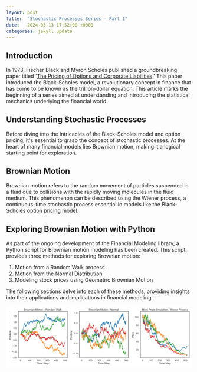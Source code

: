 ```yaml
---
layout: post
title:  "Stochastic Processes Series - Part 1"
date:   2024-03-13 17:52:00 +0000
categories: jekyll update
---
```


## Introduction

In 1973, Fischer Black and Myron Scholes published a groundbreaking paper titled '[The Pricing of Options and Corporate Liabilities][Pricing-Of-Options].' This paper introduced the Black-Scholes model, a revolutionary concept in finance that has come to be known as the trillion-dollar equation. This article marks the beginning of a series aimed at understanding and introducing the statistical mechanics underlying the financial world.

## Understanding Stochastic Processes

Before diving into the intricacies of the Black-Scholes model and option pricing, it's essential to grasp the concept of stochastic processes. At the heart of many financial models lies Brownian motion, making it a logical starting point for exploration.

## Brownian Motion

Brownian motion refers to the random movement of particles suspended in a fluid due to collisions with the rapidly moving molecules in the fluid medium. This phenomenon can be described using the Wiener process, a continuous-time stochastic process essential in models like the Black-Scholes option pricing model.

## Exploring Brownian Motion with Python

As part of the ongoing development of the Financial Modeling library, a Python script for Brownian motion modeling has been created. This script provides three methods for exploring Brownian motion:
1. Motion from a Random Walk process
2. Motion from the Normal Distribution
3. Modeling stock prices using Geometric Brownian Motion

The following sections delve into each of these methods, providing insights into their applications and implications in financial modeling.

![Brownian Motion](images/BrownianMotion.png)


[Pricing-Of-Options]: https://www.worldscientific.com/doi/epdf/10.1142/9789814759588_0001
